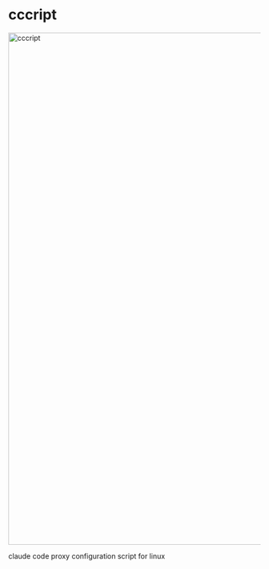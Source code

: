 # cccript
<img width="1024" height="1024" alt="cccript" src="https://github.com/user-attachments/assets/a9db18ae-ad96-4782-a902-c0c069c47081" />

claude code proxy configuration script for linux
